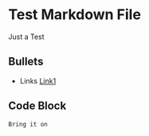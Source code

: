 # Test Markdown File

Just a Test

## Bullets
* Links [Link1](https://example.com)

## Code Block
```
Bring it on
```